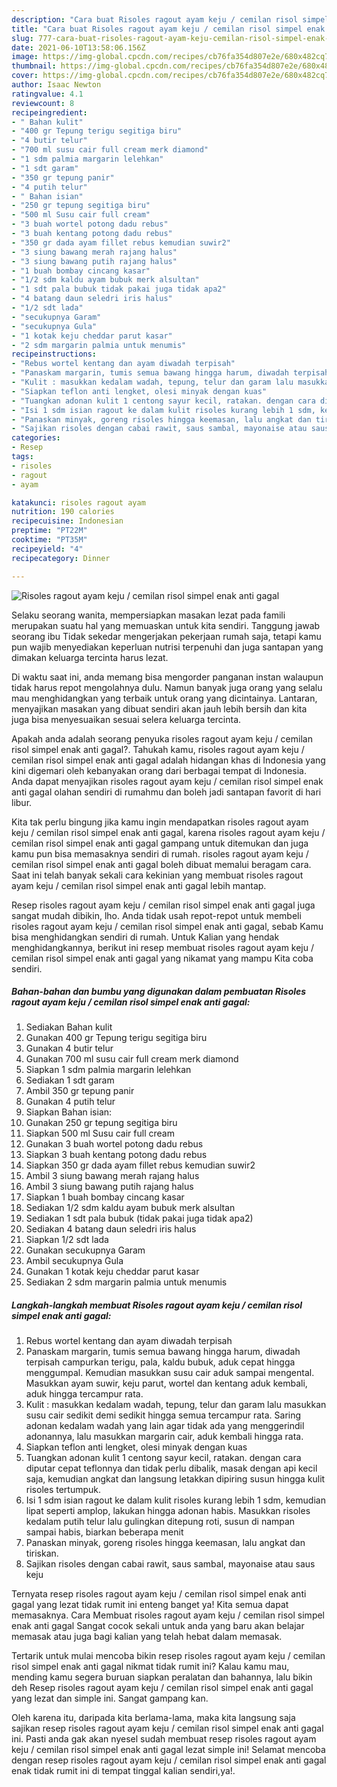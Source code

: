 ```yaml
---
description: "Cara buat Risoles ragout ayam keju / cemilan risol simpel enak anti gagal yang nikmat Untuk Jualan"
title: "Cara buat Risoles ragout ayam keju / cemilan risol simpel enak anti gagal yang nikmat Untuk Jualan"
slug: 777-cara-buat-risoles-ragout-ayam-keju-cemilan-risol-simpel-enak-anti-gagal-yang-nikmat-untuk-jualan
date: 2021-06-10T13:58:06.156Z
image: https://img-global.cpcdn.com/recipes/cb76fa354d807e2e/680x482cq70/risoles-ragout-ayam-keju-cemilan-risol-simpel-enak-anti-gagal-foto-resep-utama.jpg
thumbnail: https://img-global.cpcdn.com/recipes/cb76fa354d807e2e/680x482cq70/risoles-ragout-ayam-keju-cemilan-risol-simpel-enak-anti-gagal-foto-resep-utama.jpg
cover: https://img-global.cpcdn.com/recipes/cb76fa354d807e2e/680x482cq70/risoles-ragout-ayam-keju-cemilan-risol-simpel-enak-anti-gagal-foto-resep-utama.jpg
author: Isaac Newton
ratingvalue: 4.1
reviewcount: 8
recipeingredient:
- " Bahan kulit"
- "400 gr Tepung terigu segitiga biru"
- "4 butir telur"
- "700 ml susu cair full cream merk diamond"
- "1 sdm palmia margarin lelehkan"
- "1 sdt garam"
- "350 gr tepung panir"
- "4 putih telur"
- " Bahan isian"
- "250 gr tepung segitiga biru"
- "500 ml Susu cair full cream"
- "3 buah wortel potong dadu rebus"
- "3 buah kentang potong dadu rebus"
- "350 gr dada ayam fillet rebus kemudian suwir2"
- "3 siung bawang merah rajang halus"
- "3 siung bawang putih rajang halus"
- "1 buah bombay cincang kasar"
- "1/2 sdm kaldu ayam bubuk merk alsultan"
- "1 sdt pala bubuk tidak pakai juga tidak apa2"
- "4 batang daun seledri iris halus"
- "1/2 sdt lada"
- "secukupnya Garam"
- "secukupnya Gula"
- "1 kotak keju cheddar parut kasar"
- "2 sdm margarin palmia untuk menumis"
recipeinstructions:
- "Rebus wortel kentang dan ayam diwadah terpisah"
- "Panaskam margarin, tumis semua bawang hingga harum, diwadah terpisah campurkan terigu, pala, kaldu bubuk, aduk cepat hingga menggumpal. Kemudian masukkan susu cair aduk sampai mengental. Masukkan ayam suwir, keju parut, wortel dan kentang aduk kembali, aduk hingga tercampur rata."
- "Kulit : masukkan kedalam wadah, tepung, telur dan garam lalu masukkan susu cair sedikit demi sedikit hingga semua tercampur rata. Saring adonan kedalam wadah yang lain agar tidak ada yang menggerindil adonannya, lalu masukkan margarin cair, aduk kembali hingga rata."
- "Siapkan teflon anti lengket, olesi minyak dengan kuas"
- "Tuangkan adonan kulit 1 centong sayur kecil, ratakan. dengan cara diputar cepat teflonnya dan tidak perlu dibalik, masak dengan api kecil saja, kemudian angkat dan langsung letakkan dipiring susun hingga kulit risoles tertumpuk."
- "Isi 1 sdm isian ragout ke dalam kulit risoles kurang lebih 1 sdm, kemudian lipat seperti amplop, lakukan hingga adonan habis. Masukkan risoles kedalam putih telur lalu gulingkan ditepung roti, susun di nampan sampai habis, biarkan beberapa menit"
- "Panaskan minyak, goreng risoles hingga keemasan, lalu angkat dan tiriskan."
- "Sajikan risoles dengan cabai rawit, saus sambal, mayonaise atau saus keju"
categories:
- Resep
tags:
- risoles
- ragout
- ayam

katakunci: risoles ragout ayam 
nutrition: 190 calories
recipecuisine: Indonesian
preptime: "PT22M"
cooktime: "PT35M"
recipeyield: "4"
recipecategory: Dinner

---
```



![Risoles ragout ayam keju / cemilan risol simpel enak anti gagal](https://img-global.cpcdn.com/recipes/cb76fa354d807e2e/680x482cq70/risoles-ragout-ayam-keju-cemilan-risol-simpel-enak-anti-gagal-foto-resep-utama.jpg)

Selaku seorang wanita, mempersiapkan masakan lezat pada famili merupakan suatu hal yang memuaskan untuk kita sendiri. Tanggung jawab seorang ibu Tidak sekedar mengerjakan pekerjaan rumah saja, tetapi kamu pun wajib menyediakan keperluan nutrisi terpenuhi dan juga santapan yang dimakan keluarga tercinta harus lezat.

Di waktu  saat ini, anda memang bisa mengorder panganan instan walaupun tidak harus repot mengolahnya dulu. Namun banyak juga orang yang selalu mau menghidangkan yang terbaik untuk orang yang dicintainya. Lantaran, menyajikan masakan yang dibuat sendiri akan jauh lebih bersih dan kita juga bisa menyesuaikan sesuai selera keluarga tercinta. 



Apakah anda adalah seorang penyuka risoles ragout ayam keju / cemilan risol simpel enak anti gagal?. Tahukah kamu, risoles ragout ayam keju / cemilan risol simpel enak anti gagal adalah hidangan khas di Indonesia yang kini digemari oleh kebanyakan orang dari berbagai tempat di Indonesia. Anda dapat menyajikan risoles ragout ayam keju / cemilan risol simpel enak anti gagal olahan sendiri di rumahmu dan boleh jadi santapan favorit di hari libur.

Kita tak perlu bingung jika kamu ingin mendapatkan risoles ragout ayam keju / cemilan risol simpel enak anti gagal, karena risoles ragout ayam keju / cemilan risol simpel enak anti gagal gampang untuk ditemukan dan juga kamu pun bisa memasaknya sendiri di rumah. risoles ragout ayam keju / cemilan risol simpel enak anti gagal boleh dibuat memalui beragam cara. Saat ini telah banyak sekali cara kekinian yang membuat risoles ragout ayam keju / cemilan risol simpel enak anti gagal lebih mantap.

Resep risoles ragout ayam keju / cemilan risol simpel enak anti gagal juga sangat mudah dibikin, lho. Anda tidak usah repot-repot untuk membeli risoles ragout ayam keju / cemilan risol simpel enak anti gagal, sebab Kamu bisa menghidangkan sendiri di rumah. Untuk Kalian yang hendak menghidangkannya, berikut ini resep membuat risoles ragout ayam keju / cemilan risol simpel enak anti gagal yang nikamat yang mampu Kita coba sendiri.

<!--inarticleads1-->

##### Bahan-bahan dan bumbu yang digunakan dalam pembuatan Risoles ragout ayam keju / cemilan risol simpel enak anti gagal:

1. Sediakan  Bahan kulit
1. Gunakan 400 gr Tepung terigu segitiga biru
1. Gunakan 4 butir telur
1. Gunakan 700 ml susu cair full cream merk diamond
1. Siapkan 1 sdm palmia margarin lelehkan
1. Sediakan 1 sdt garam
1. Ambil 350 gr tepung panir
1. Gunakan 4 putih telur
1. Siapkan  Bahan isian:
1. Gunakan 250 gr tepung segitiga biru
1. Siapkan 500 ml Susu cair full cream
1. Gunakan 3 buah wortel potong dadu rebus
1. Siapkan 3 buah kentang potong dadu rebus
1. Siapkan 350 gr dada ayam fillet rebus kemudian suwir2
1. Ambil 3 siung bawang merah rajang halus
1. Ambil 3 siung bawang putih rajang halus
1. Siapkan 1 buah bombay cincang kasar
1. Sediakan 1/2 sdm kaldu ayam bubuk merk alsultan
1. Sediakan 1 sdt pala bubuk (tidak pakai juga tidak apa2)
1. Sediakan 4 batang daun seledri iris halus
1. Siapkan 1/2 sdt lada
1. Gunakan secukupnya Garam
1. Ambil secukupnya Gula
1. Gunakan 1 kotak keju cheddar parut kasar
1. Sediakan 2 sdm margarin palmia untuk menumis




<!--inarticleads2-->

##### Langkah-langkah membuat Risoles ragout ayam keju / cemilan risol simpel enak anti gagal:

1. Rebus wortel kentang dan ayam diwadah terpisah
1. Panaskam margarin, tumis semua bawang hingga harum, diwadah terpisah campurkan terigu, pala, kaldu bubuk, aduk cepat hingga menggumpal. Kemudian masukkan susu cair aduk sampai mengental. Masukkan ayam suwir, keju parut, wortel dan kentang aduk kembali, aduk hingga tercampur rata.
1. Kulit : masukkan kedalam wadah, tepung, telur dan garam lalu masukkan susu cair sedikit demi sedikit hingga semua tercampur rata. Saring adonan kedalam wadah yang lain agar tidak ada yang menggerindil adonannya, lalu masukkan margarin cair, aduk kembali hingga rata.
1. Siapkan teflon anti lengket, olesi minyak dengan kuas
1. Tuangkan adonan kulit 1 centong sayur kecil, ratakan. dengan cara diputar cepat teflonnya dan tidak perlu dibalik, masak dengan api kecil saja, kemudian angkat dan langsung letakkan dipiring susun hingga kulit risoles tertumpuk.
1. Isi 1 sdm isian ragout ke dalam kulit risoles kurang lebih 1 sdm, kemudian lipat seperti amplop, lakukan hingga adonan habis. Masukkan risoles kedalam putih telur lalu gulingkan ditepung roti, susun di nampan sampai habis, biarkan beberapa menit
1. Panaskan minyak, goreng risoles hingga keemasan, lalu angkat dan tiriskan.
1. Sajikan risoles dengan cabai rawit, saus sambal, mayonaise atau saus keju




Ternyata resep risoles ragout ayam keju / cemilan risol simpel enak anti gagal yang lezat tidak rumit ini enteng banget ya! Kita semua dapat memasaknya. Cara Membuat risoles ragout ayam keju / cemilan risol simpel enak anti gagal Sangat cocok sekali untuk anda yang baru akan belajar memasak atau juga bagi kalian yang telah hebat dalam memasak.

Tertarik untuk mulai mencoba bikin resep risoles ragout ayam keju / cemilan risol simpel enak anti gagal nikmat tidak rumit ini? Kalau kamu mau, mending kamu segera buruan siapkan peralatan dan bahannya, lalu bikin deh Resep risoles ragout ayam keju / cemilan risol simpel enak anti gagal yang lezat dan simple ini. Sangat gampang kan. 

Oleh karena itu, daripada kita berlama-lama, maka kita langsung saja sajikan resep risoles ragout ayam keju / cemilan risol simpel enak anti gagal ini. Pasti anda gak akan nyesel sudah membuat resep risoles ragout ayam keju / cemilan risol simpel enak anti gagal lezat simple ini! Selamat mencoba dengan resep risoles ragout ayam keju / cemilan risol simpel enak anti gagal enak tidak rumit ini di tempat tinggal kalian sendiri,ya!.

